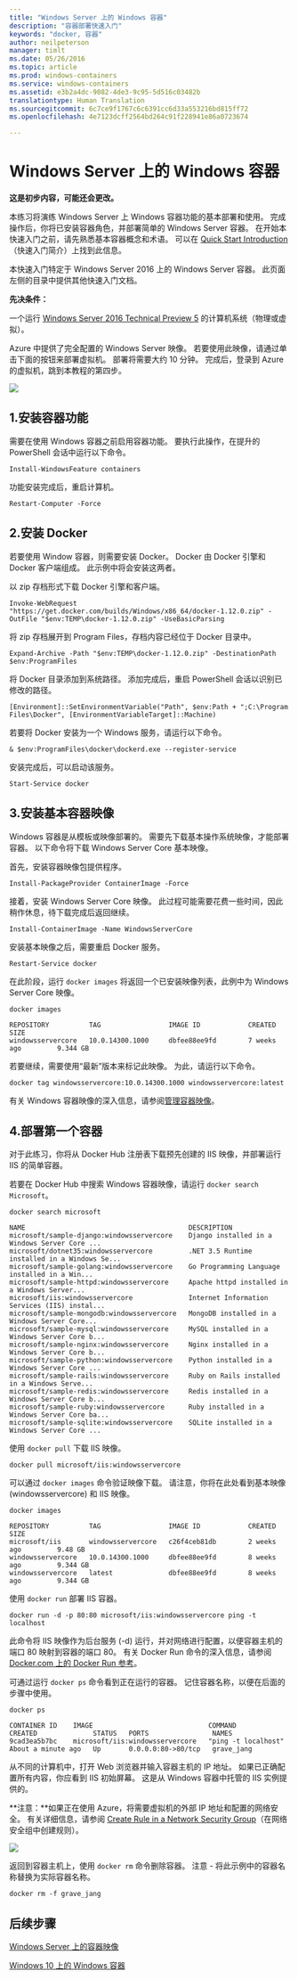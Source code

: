 ```yaml
---
title: "Windows Server 上的 Windows 容器"
description: "容器部署快速入门"
keywords: "docker, 容器"
author: neilpeterson
manager: timlt
ms.date: 05/26/2016
ms.topic: article
ms.prod: windows-containers
ms.service: windows-containers
ms.assetid: e3b2a4dc-9082-4de3-9c95-5d516c03482b
translationtype: Human Translation
ms.sourcegitcommit: 6c7ce9f1767c6c6391cc6d33a553216bd815ff72
ms.openlocfilehash: 4e7123dcff2564bd264c91f228941e86a0723674

---
```


# Windows Server 上的 Windows 容器

**这是初步内容，可能还会更改。**

本练习将演练 Windows Server 上 Windows 容器功能的基本部署和使用。 完成操作后，你将已安装容器角色，并部署简单的 Windows Server 容器。 在开始本快速入门之前，请先熟悉基本容器概念和术语。 可以在 [Quick Start Introduction](./quick_start.md)（快速入门简介）上找到此信息。

本快速入门特定于 Windows Server 2016 上的 Windows Server 容器。 此页面左侧的目录中提供其他快速入门文档。

**先决条件：**

一个运行 [Windows Server 2016 Technical Preview 5](https://www.microsoft.com/en-us/evalcenter/evaluate-windows-server-technical-preview) 的计算机系统（物理或虚拟）。

Azure 中提供了完全配置的 Windows Server 映像。 若要使用此映像，请通过单击下面的按钮来部署虚拟机。 部署将需要大约 10 分钟。 完成后，登录到 Azure 的虚拟机，跳到本教程的第四步。 

<a href="https://portal.azure.com/#create/Microsoft.Template/uri/https%3A%2F%2Fraw.githubusercontent.com%2FMicrosoft%2FVirtualization-Documentation%2Fmaster%2Fwindows-server-container-tools%2Fcontainers-azure-template%2Fazuredeploy.json" target="_blank">
    <img src="http://azuredeploy.net/deploybutton.png"/>
</a>

## 1.安装容器功能

需要在使用 Windows 容器之前启用容器功能。 要执行此操作，在提升的 PowerShell 会话中运行以下命令。

```none
Install-WindowsFeature containers
```

功能安装完成后，重启计算机。

```none
Restart-Computer -Force
```

## 2.安装 Docker

若要使用 Window 容器，则需要安装 Docker。 Docker 由 Docker 引擎和 Docker 客户端组成。 此示例中将会安装这两者。

以 zip 存档形式下载 Docker 引擎和客户端。

```none
Invoke-WebRequest "https://get.docker.com/builds/Windows/x86_64/docker-1.12.0.zip" -OutFile "$env:TEMP\docker-1.12.0.zip" -UseBasicParsing
```

将 zip 存档展开到 Program Files，存档内容已经位于 Docker 目录中。

```none
Expand-Archive -Path "$env:TEMP\docker-1.12.0.zip" -DestinationPath $env:ProgramFiles
```

将 Docker 目录添加到系统路径。 添加完成后，重启 PowerShell 会话以识别已修改的路径。

```none
[Environment]::SetEnvironmentVariable("Path", $env:Path + ";C:\Program Files\Docker", [EnvironmentVariableTarget]::Machine)
```

若要将 Docker 安装为一个 Windows 服务，请运行以下命令。

```none
& $env:ProgramFiles\docker\dockerd.exe --register-service
```

安装完成后，可以启动该服务。

```none
Start-Service docker
```

## 3.安装基本容器映像

Windows 容器是从模板或映像部署的。 需要先下载基本操作系统映像，才能部署容器。 以下命令将下载 Windows Server Core 基本映像。

首先，安装容器映像包提供程序。

```none
Install-PackageProvider ContainerImage -Force
```

接着，安装 Windows Server Core 映像。 此过程可能需要花费一些时间，因此稍作休息，待下载完成后返回继续。

```none
Install-ContainerImage -Name WindowsServerCore    
```

安装基本映像之后，需要重启 Docker 服务。

```none
Restart-Service docker
```

在此阶段，运行 `docker images` 将返回一个已安装映像列表，此例中为 Windows Server Core 映像。

```none
docker images

REPOSITORY          TAG                 IMAGE ID            CREATED             SIZE
windowsservercore   10.0.14300.1000     dbfee88ee9fd        7 weeks ago         9.344 GB
```

若要继续，需要使用“最新”版本来标记此映像。 为此，请运行以下命令。

```none
docker tag windowsservercore:10.0.14300.1000 windowsservercore:latest
```

有关 Windows 容器映像的深入信息，请参阅[管理容器映像](../management/manage_images.md)。

## 4.部署第一个容器

对于此练习，你将从 Docker Hub 注册表下载预先创建的 IIS 映像，并部署运行 IIS 的简单容器。  

若要在 Docker Hub 中搜索 Windows 容器映像，请运行 `docker search Microsoft`。  

```none
docker search microsoft

NAME                                         DESCRIPTION                                     
microsoft/sample-django:windowsservercore    Django installed in a Windows Server Core ...   
microsoft/dotnet35:windowsservercore         .NET 3.5 Runtime installed in a Windows Se...   
microsoft/sample-golang:windowsservercore    Go Programming Language installed in a Win...   
microsoft/sample-httpd:windowsservercore     Apache httpd installed in a Windows Server...   
microsoft/iis:windowsservercore              Internet Information Services (IIS) instal...   
microsoft/sample-mongodb:windowsservercore   MongoDB installed in a Windows Server Core...   
microsoft/sample-mysql:windowsservercore     MySQL installed in a Windows Server Core b...   
microsoft/sample-nginx:windowsservercore     Nginx installed in a Windows Server Core b...  
microsoft/sample-python:windowsservercore    Python installed in a Windows Server Core ...   
microsoft/sample-rails:windowsservercore     Ruby on Rails installed in a Windows Serve...  
microsoft/sample-redis:windowsservercore     Redis installed in a Windows Server Core b...   
microsoft/sample-ruby:windowsservercore      Ruby installed in a Windows Server Core ba...   
microsoft/sample-sqlite:windowsservercore    SQLite installed in a Windows Server Core ...  
```

使用 `docker pull` 下载 IIS 映像。  

```none
docker pull microsoft/iis:windowsservercore
```

可以通过 `docker images` 命令验证映像下载。 请注意，你将在此处看到基本映像 (windowsservercore) 和 IIS 映像。

```none
docker images

REPOSITORY          TAG                 IMAGE ID            CREATED             SIZE
microsoft/iis       windowsservercore   c26f4ceb81db        2 weeks ago         9.48 GB
windowsservercore   10.0.14300.1000     dbfee88ee9fd        8 weeks ago         9.344 GB
windowsservercore   latest              dbfee88ee9fd        8 weeks ago         9.344 GB
```

使用 `docker run` 部署 IIS 容器。

```none
docker run -d -p 80:80 microsoft/iis:windowsservercore ping -t localhost
```

此命令将 IIS 映像作为后台服务 (-d) 运行，并对网络进行配置，以便容器主机的端口 80 映射到容器的端口 80。
有关 Docker Run 命令的深入信息，请参阅 [Docker.com 上的 Docker Run 参考]( https://docs.docker.com/engine/reference/run/)。


可通过运行 `docker ps` 命令看到正在运行的容器。 记住容器名称，以便在后面的步骤中使用。

```none
docker ps

CONTAINER ID    IMAGE                             COMMAND               CREATED              STATUS   PORTS                NAMES
9cad3ea5b7bc    microsoft/iis:windowsservercore   "ping -t localhost"   About a minute ago   Up       0.0.0.0:80->80/tcp   grave_jang
```

从不同的计算机中，打开 Web 浏览器并输入容器主机的 IP 地址。 如果已正确配置所有内容，你应看到 IIS 初始屏幕。 这是从 Windows 容器中托管的 IIS 实例提供的。

**注意：**如果正在使用 Azure，将需要虚拟机的外部 IP 地址和配置的网络安全。 有关详细信息，请参阅 [Create Rule in a Network Security Group]( https://azure.microsoft.com/en-us/documentation/articles/virtual-networks-create-nsg-arm-pportal/#create-rules-in-an-existing-nsg)（在网络安全组中创建规则）。

![](media/iis1.png)

返回到容器主机上，使用 `docker rm` 命令删除容器。 注意 - 将此示例中的容器名称替换为实际容器名称。

```none
docker rm -f grave_jang
```
## 后续步骤

[Windows Server 上的容器映像](./quick_start_images.md)

[Windows 10 上的 Windows 容器](./quick_start_windows_10.md)



<!--HONumber=Aug16_HO1-->


